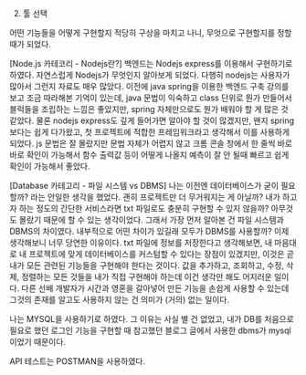 2. 툴 선택

어떤 기능들을 어떻게 구현할지 적당히 구상을 마치고 나니, 무엇으로 구현할지를 정할 때가 되었다.

[Node.js 카테코리 - Nodejs란?]
백엔드는 Nodejs express를 이용해서 구현하기로 하였다. 자연스럽게 Nodejs가 무엇인지 알아보게 되었다. 다행히 nodejs는 사용자가 많아서 그런지 자료도 매우 많았다.
이전에 java spring을 이용한 백엔드 구축 강의를 보고 조금 따라해본 기억이 있는데, java 문법이 익숙하고 class 단위로 뭔가 만들어서 블럭들을 조립하는 느낌은 좋았지만, spring 자체만으로도 뭔가 배워야 할 게 많은 것 같았다.
물론 nodejs express도 깊게 들어가면 알아야 할 것이 많겠지만, 왠지 spring보다는 쉽게 다가왔고, 첫 프로젝트에 적합한 프레임워크라고 생각해서 이를 사용하게 되었다.
js 문법은 잘 몰랐지만 문법 자체가 어렵지 않고 크롬 콘솔 창에서 한 줄씩 바로바로 확인이 가능해서 함수 출력값 등이 어떻게 나올지 예측이 잘 안 될때 빠르고 쉽게 확인이 가능해서 좋았다.

[Database 카테고리 - 파일 시스템 vs DBMS]
나는 이전엔 데이터베이스가 굳이 필요할까? 라는 안일한 생각을 했었다. 괜히 프로젝트만 더 무거워지는 게 아닐까? 내가 하고자 하는 정도의 간단한 서비스라면 txt 파일로도 충분히 구현할 수 있지 않을까?
아무것도 몰랐기 때문에 할 수 있는 생각이었다. 그래서 가장 먼저 알아본 건 파일 시스템과 DBMS의 차이였다. 내부적으로 어떤 차이가 있길래 모두가 DBMS를 사용할까? 이제 생각해보니 너무 당연한 이유이다. txt 파일에 정보를 저장한다고 생각해보면, 내 마음대로 내 프로젝트에 맞게 데이터베이스를 커스텀할 수 있다는 장점이 있겠지만, 이것은 곧 내가 모든 관련된 기능들을 구현해야 한다는 것이다. 값을 추가하고, 조회하고, 수정, 삭제, 정렬하는 모든 것들을 내가 직접 구현해야 하는데 이건 생각만 해도 어지러운 일이다.
다른 선배 개발자가 시간과 영혼을 갈아넣어 만든 기능을 손쉽게 사용할 수 있는데 그것의 존재를 알고도 사용하지 않는 건 의미가 (거의) 없는 일이다.

나는 MYSQL을 사용하기로 하였다. 그 이유는 사실 별 건 없었고, 내가 DB를 처음으로 필요로 했던 로그인 기능을 구현할 때 참고했던 블로그 글에서 사용한 dbms가 mysql이었기 때문이다.

API 테스트는 POSTMAN을 사용하였다.
